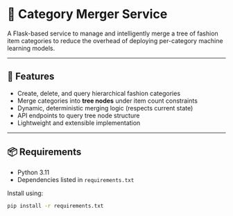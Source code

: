 # 🧩 Category Merger Service

A Flask-based service to manage and intelligently merge a tree of fashion item categories to reduce the overhead of deploying per-category machine learning models.

---

## 🚀 Features

- Create, delete, and query hierarchical fashion categories
- Merge categories into **tree nodes** under item count constraints
- Dynamic, deterministic merging logic (respects current state)
- API endpoints to query tree node structure
- Lightweight and extensible implementation

---

## 📦 Requirements

- Python 3.11
- Dependencies listed in `requirements.txt`

Install using:

```bash
pip install -r requirements.txt
